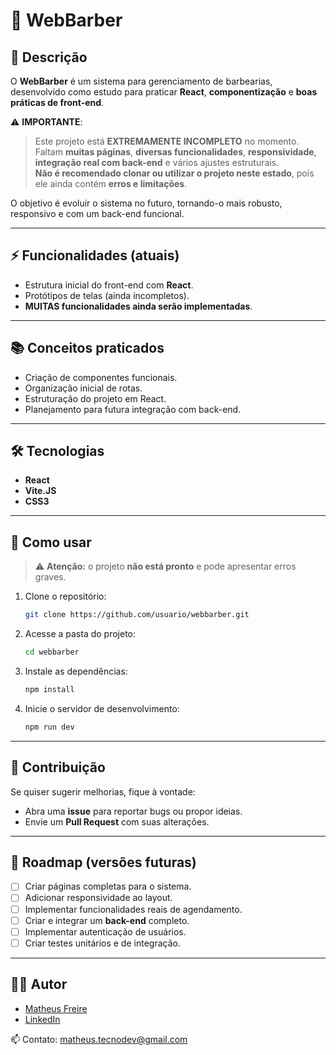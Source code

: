 # 🧩 WebBarber

## 📖 Descrição

O **WebBarber** é um sistema para gerenciamento de barbearias, desenvolvido como estudo para praticar **React**, **componentização** e **boas práticas de front-end**.

⚠️ **IMPORTANTE**:  
> Este projeto está **EXTREMAMENTE INCOMPLETO** no momento.  
> Faltam **muitas páginas**, **diversas funcionalidades**, **responsividade**, **integração real com back-end** e vários ajustes estruturais.  
> **Não é recomendado clonar ou utilizar o projeto neste estado**, pois ele ainda contém **erros e limitações**.

O objetivo é evoluir o sistema no futuro, tornando-o mais robusto, responsivo e com um back-end funcional.

---

## ⚡ Funcionalidades (atuais)

- Estrutura inicial do front-end com **React**.
- Protótipos de telas (ainda incompletos).
- **MUITAS funcionalidades ainda serão implementadas**.

---

## 📚 Conceitos praticados

- Criação de componentes funcionais.
- Organização inicial de rotas.
- Estruturação do projeto em React.
- Planejamento para futura integração com back-end.

---

## 🛠️ Tecnologias

- **React** 
- **Vite.JS**
- **CSS3**

---

## 🚀 Como usar

> ⚠️ **Atenção:** o projeto **não está pronto** e pode apresentar erros graves.

1. Clone o repositório:

    ```bash
    git clone https://github.com/usuario/webbarber.git
    ```

2. Acesse a pasta do projeto:

    ```bash
    cd webbarber
    ```

3. Instale as dependências:

    ```bash
    npm install
    ```

4. Inicie o servidor de desenvolvimento:

    ```bash
    npm run dev
    ```

---

## 🤝 Contribuição

Se quiser sugerir melhorias, fique à vontade:

- Abra uma **issue** para reportar bugs ou propor ideias.
- Envie um **Pull Request** com suas alterações.

---

## 📌 Roadmap (versões futuras)

- [ ] Criar páginas completas para o sistema.
- [ ] Adicionar responsividade ao layout.
- [ ] Implementar funcionalidades reais de agendamento.
- [ ] Criar e integrar um **back-end** completo.
- [ ] Implementar autenticação de usuários.
- [ ] Criar testes unitários e de integração.

---

## 👨‍💻 Autor

- [Matheus Freire](https://github.com/Matheus-TecDev)
- [LinkedIn](https://www.linkedin.com/in/matheus-tecdev/)

📫 Contato: [matheus.tecnodev@gmail.com](mailto:matheus.tecnodev@gmail.com)
